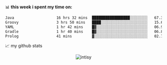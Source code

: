 📊 **this week i spent my time on:**
<!--START_SECTION:waka-->

```txt
Java                   16 hrs 32 mins  █████████████████░░░░░░░░   67.38 %
Groovy                 3 hrs 50 mins   ████░░░░░░░░░░░░░░░░░░░░░   15.64 %
YAML                   1 hr 42 mins    █▓░░░░░░░░░░░░░░░░░░░░░░░   06.95 %
Gradle                 1 hr 40 mins    █▓░░░░░░░░░░░░░░░░░░░░░░░   06.84 %
Prolog                 41 mins         ▓░░░░░░░░░░░░░░░░░░░░░░░░   02.79 %
```

<!--END_SECTION:waka-->


📈 my github stats

<p align="center"> <img src="https://github-readme-stats.vercel.app/api?username=intisy&show_icons=true&theme=gotham" alt="intisy" />




